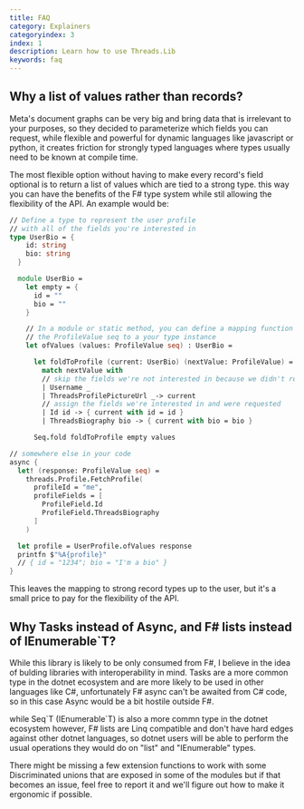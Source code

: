 ```yaml
---
title: FAQ
category: Explainers
categoryindex: 3
index: 1
description: Learn how to use Threads.Lib
keywords: faq
---
```




## Why a list of values rather than records?

Meta's document graphs can be very big and bring data that is irrelevant to your purposes, so they decided to parameterize which fields you can request, while flexible and powerful for dynamic languages like javascript or python, it creates friction for strongly typed languages where types usually need to be known at compile time.


The most flexible option without having to make every record's field optional is to return a list of values which are tied to a strong type. this way you can have the benefits of the F# type system while stil allowing the flexibility of the API.
An example would be:

```fsharp
// Define a type to represent the user profile
// with all of the fields you're interested in
type UserBio = {
    id: string
    bio: string
  }

  module UserBio =
    let empty = {
      id = ""
      bio = ""
    }

    // In a module or static method, you can define a mapping function to convert
    // the ProfileValue seq to a your type instance
    let ofValues (values: ProfileValue seq) : UserBio =

      let foldToProfile (current: UserBio) (nextValue: ProfileValue) =
        match nextValue with
        // skip the fields we're not interested in because we didn't request them
        | Username _
        | ThreadsProfilePictureUrl _-> current
        // assign the fields we're interested in and were requested
        | Id id -> { current with id = id }
        | ThreadsBiography bio -> { current with bio = bio }

      Seq.fold foldToProfile empty values

// somewhere else in your code
async {
  let! (response: ProfileValue seq) =
    threads.Profile.FetchProfile(
      profileId = "me",
      profileFields = [
        ProfileField.Id
        ProfileField.ThreadsBiography
      ]
    )

  let profile = UserProfile.ofValues response
  printfn $"%A{profile}"
  // { id = "1234"; bio = "I'm a bio" }
}
```

This leaves the mapping to strong record types up to the user, but it's a small price to pay for the flexibility of the API.



## Why Tasks instead of Async, and F# lists instead of IEnumerable\`T?

While this library is likely to be only consumed from F#, I believe in the idea of bulding libraries with interoperability in mind.
Tasks are a more common type in the dotnet ecosystem and are more likely to be used in other languages like C#, unfortunately F# async can't be awaited from C# code, so in this case Async would be a bit hostile outside F#.

while Seq\`T (IEnumerable\`T) is also a more commn type in the dotnet ecosystem however, F# lists are Linq compatible and don't have hard edges against other dotnet languages, so dotnet users will be able to perform the usual operations they would do on "list" and "IEnumerable" types.

There might be missing a few extension functions to work with some Discriminated unions that are exposed in some of the modules but if that becomes an issue, feel free to report it and we'll figure out how to make it ergonomic if possible.
